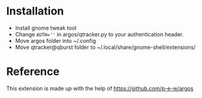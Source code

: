 # Installation
- Install gnome tweak tool
- Change ```AUTH=''``` in argos/qtracker.py to your authentication header.
- Move argos folder into ~/.config
- Move qtracker@qburst folder to ~/.local/share/gnome-shell/extensions/

# Reference
This extension is made up with the help of https://github.com/p-e-w/argos 

